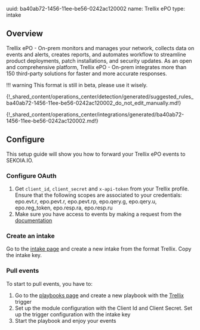 uuid: ba40ab72-1456-11ee-be56-0242ac120002
name: Trellix ePO
type: intake

## Overview

Trellix ePO - On-prem monitors and manages your network, collects data on events and alerts, creates reports, and automates workflow to streamline product deployments, patch installations, and security updates. As an open and comprehensive platform, Trellix ePO - On-prem integrates more than 150 third-party solutions for faster and more accurate responses.

!!! warning
    This format is still in beta, please use it wisely.
    
{!_shared_content/operations_center/detection/generated/suggested_rules_ba40ab72-1456-11ee-be56-0242ac120002_do_not_edit_manually.md!}

{!_shared_content/operations_center/integrations/generated/ba40ab72-1456-11ee-be56-0242ac120002.md!}

## Configure

This setup guide will show you how to forward your Trellix ePO events to SEKOIA.IO.

### Configure OAuth

1. Get `client_id`, `client_secret` and `x-api-token` from your Trellix profile. Ensure that the following scopes are associated to your credentials: epo.evt.r, epo.pevt.r, epo.pevt.rp, epo.qery.g, epo.qery.u, epo.reg_token, epo.resp.ra, epo.resp.ru
2. Make sure you have access to events by making a request from the [documentation](https://developer.manage.trellix.com/mvision/apis/v2-events)

### Create an intake

Go to the [intake page](https://app.sekoia.io/operations/intakes) and create a new intake from the format Trellix. Copy the intake key.

### Pull events

To start to pull events, you have to:

1. Go to the [playbooks page](https://app.sekoia.io/operations/playbooks) and create a new playbook with the [Trellix](../../../automate/library/trellix.md) trigger
2. Set up the module configuration with the Client Id and Client Secret. Set up the trigger configuration with the intake key
3. Start the playbook and enjoy your events

